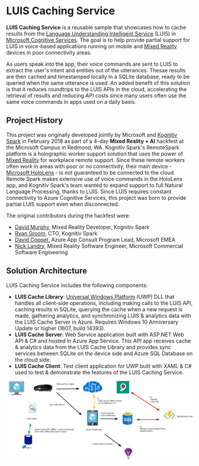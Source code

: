# LUIS Caching Service

**LUIS Caching Service** is a reusable sample that showcases how to cache results from the [Language Understanding Intelligent Service](https://www.luis.ai/home) (LUIS) in [Microsoft Cognitive Services](https://azure.microsoft.com/services/cognitive-services/). The goal is to help provide partial support for LUIS in voice-based applications running on mobile and [Mixed Reality](https://developer.microsoft.com/en-us/windows/mixed-reality/mixed_reality) devices in poor connectivity areas.

As users speak into the app, their voice commands are sent to LUIS to extract the user's intent and entities out of the utterances. Thesae results are then cached and timestamped locally in a SQLite database, ready to be queried when the same utterance is used. An added benefit of this solution is that it reduces roundtrips to the LUIS APIs in the cloud, accelerating the retrieval of results and reducing API costs since many users often use the same voice commands in apps used on a daily basis.

## Project History

This project was originally developed jointly by Microsoft and [Kognitiv Spark](http://kognitivspark.com/) in February 2018 as part of a 4-day **Mixed Reality + AI** hackfest at the Microsoft Campus in Redmond, WA. Kognitiv Spark's RemoteSpark platform is a holographic worker support solution that uses the power of [Mixed Reality](https://developer.microsoft.com/en-us/windows/mixed-reality/mixed_reality) for workplace remote support. Since these remote workers often work in areas with poor or no connectivity, their main device - [Microsoft HoloLens](https://www.microsoft.com/hololens) - is not guaranteed to be connected to the cloud. Remote Spark makes extensive use of voice commands in the HoloLens app, and Kognitiv Spark's team wanted to expand support to full Natural Language Processing, thanks to LUIS. Since LUIS requires constant connectivity to Azure Cognitive Services, this project was born to provide partial LUIS support even when disconnected.

The original contributors during the hackfest were:

* [David Murphy](https://github.com/davejmurphy), Mixed Reality Developer, Kognitiv Spark
* [Ryan Groom](https://twitter.com/ryangroom), CTO, Kognitiv Spark
* [David Coppet](https://twitter.com/davidcoppet), Azure App Consult Program Lead, Microsoft EMEA
* [Nick Landry](https://github.com/ActiveNick), Mixed Reality Software Engineer, Microsoft Commercial Software Engineering

## Solution Architecture

LUIS Caching Service includes the following components:

* **LUIS Cache Library**: [Universal Windows Platform](https://docs.microsoft.com/windows/uwp/) (UWP) DLL that handles all client-side operations, including making calls to the LUIS API, caching results in SQLite, querying the cache when a new request is made, gathering analytics, and synchronizing LUIS & analytics data with the LUIS Cache Server in Azure. Requires Windows 10 Anniversary Update or higher (1607, build 14393). 
* **LUIS Cache Server**: Web Service application built with ASP.NET Web API & C# and hosted in Azure App Service. This API app receives cache & analytics data from the LUIS Cache Library and provides sync services between SQLite on the device side and Azure SQL Database on the cloud side.
* **LUIS Cache Client**: Test client application for UWP built with XAML & C# used to test & demonstrate the features of the LUIS Caching Service. 

![Solution Architecture](LuisCacheServiceDiagram.jpg)
